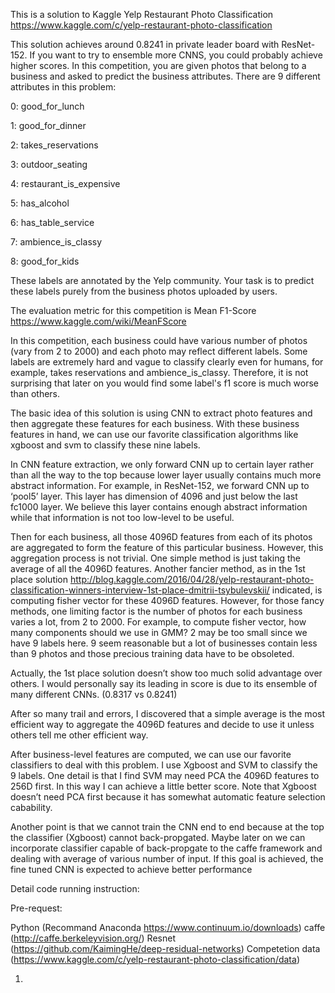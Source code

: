 This is a solution to Kaggle Yelp Restaurant Photo Classification https://www.kaggle.com/c/yelp-restaurant-photo-classification

This solution achieves around 0.8241 in private leader board with ResNet-152. If you want to try to ensemble more CNNS, you could probably achieve higher scores.
In this competition, you are given photos that belong to a business and asked to predict the business attributes. There are 9 different attributes in this problem:

0: good_for_lunch

1: good_for_dinner

2: takes_reservations

3: outdoor_seating

4: restaurant_is_expensive

5: has_alcohol

6: has_table_service

7: ambience_is_classy

8: good_for_kids

These labels are annotated by the Yelp community. Your task is to predict these labels purely from the business photos uploaded by users. 

The evaluation metric for this competition is Mean F1-Score https://www.kaggle.com/wiki/MeanFScore

In this competition, each business could have various number of photos (vary from 2 to 2000) and each photo may reflect different labels. Some labels are extremely hard and vague to classify clearly even for humans, for example, takes reservations and ambience_is_classy. Therefore, it is not surprising that later on you would find some label's f1 score is much worse than others.

The basic idea of this solution is using CNN to extract photo features and then aggregate these features for each business. With these business features in hand, we can use our favorite classification algorithms like xgboost and svm to classify these nine labels.

In CNN feature extraction, we only forward CNN up to certain layer rather than all the way to the top because lower layer usually contains much more abstract information. For example, in ResNet-152, we forward CNN up to ‘pool5’ layer. This layer has dimension of 4096 and just below the last fc1000 layer. We believe this layer contains enough abstract information while that information is not too low-level to be useful.

Then for each business, all those 4096D features from each of its photos are aggregated to form the feature of this particular business. However, this aggregation process is not trivial. One simple method is just taking the average of all the 4096D features. Another fancier method, as in the 1st place solution http://blog.kaggle.com/2016/04/28/yelp-restaurant-photo-classification-winners-interview-1st-place-dmitrii-tsybulevskii/ indicated, is computing fisher vector for these 4096D features. However, for those fancy methods, one limiting factor is the number of photos for each business varies a lot, from 2 to 2000. For example, to compute fisher vector, how many components should we use in GMM? 2 may be too small since we have 9 labels here. 9 seem reasonable but a lot of businesses contain less than 9 photos and those precious training data have to be obsoleted.

Actually, the 1st place solution doesn’t show too much solid advantage over others. I would personally say its leading in score is due to its ensemble of many different CNNs. (0.8317 vs 0.8241)

After so many trail and errors, I discovered that a simple average is the most efficient way to aggregate the 4096D features and decide to use it unless others tell me other efficient way.

After business-level features are computed, we can use our favorite classifiers to deal with this problem. I use Xgboost and SVM to classify the 9 labels. One detail is that I find SVM may need PCA the 4096D features to 256D first. In this way I can achieve a little better score. Note that Xgboost doesn’t need PCA first because it has somewhat automatic feature selection cabability.

Another point is that we cannot train the CNN end to end because at the top the classifier (Xgboost) cannot back-propgated. Maybe later on we can incorporate classifier capable of back-propgate to the caffe framework and dealing with average of various number of input. If this goal is achieved, the fine tuned CNN is expected to achieve better performance

Detail code running instruction:

Pre-request:

Python (Recommand Anaconda https://www.continuum.io/downloads)
caffe (http://caffe.berkeleyvision.org/)
Resnet (https://github.com/KaimingHe/deep-residual-networks)
Competetion data (https://www.kaggle.com/c/yelp-restaurant-photo-classification/data)

1.
